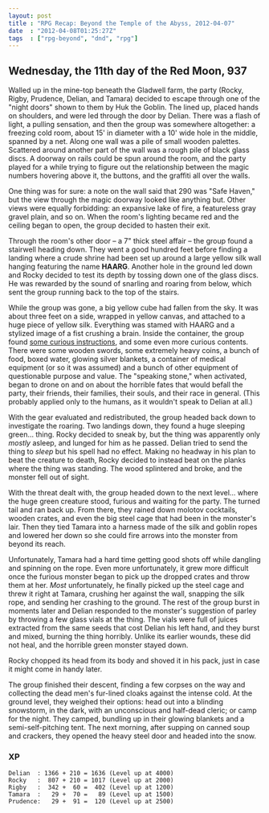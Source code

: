 ```yaml
---
layout: post
title : "RPG Recap: Beyond the Temple of the Abyss, 2012-04-07"
date  : "2012-04-08T01:25:27Z"
tags  : ["rpg-beyond", "dnd", "rpg"]
---
```

## Wednesday, the 11th day of the Red Moon, 937

Walled up in the mine-top beneath the Gladwell farm, the party (Rocky, Rigby,
Prudence, Delian, and Tamara) decided to escape through one of the "night
doors" shown to them by Huk the Goblin.  The lined up, placed hands on
shoulders, and were led through the door by Delian.  There was a flash of
light, a pulling sensation, and then the group was somewhere altogether: a
freezing cold room, about 15' in diameter with a 10' wide hole in the middle,
spanned by a net.  Along one wall was a pile of small wooden palettes.
Scattered around another part of the wall was a rough pile of black glass
discs.  A doorway on rails could be spun around the room, and the party played
for a while trying to figure out the relationship between the magic numbers
hovering above it, the buttons, and the graffiti all over the walls.

One thing was for sure:  a note on the wall said that 290 was "Safe Haven," but
the view through the magic doorway looked like anything but.  Other views were
equally forbidding:  an expansive lake of fire, a featureless gray gravel
plain, and so on.  When the room's lighting became red and the ceiling began to
open, the group decided to hasten their exit.

Through the room's other door – a 7" thick steel affair – the group found a
stairwell heading down.  They went a good hundred feet before finding a landing
where a crude shrine had been set up around a large yellow silk wall hanging
featuring the name **HAARG**.  Another hole in the ground led down and Rocky
decided to test its depth by tossing down one of the glass discs.  He was
rewarded by the sound of snarling and roaring from below, which sent the group
running back to the top of the stairs.

While the group was gone, a big yellow cube had fallen from the sky.  It was
about three feet on a side, wrapped in yellow canvas, and attached to a huge
piece of yellow silk.  Everything was stamed with HAARG and a stylized image of
a fist crushing a brain.  Inside the container, the group found [some curious
instructions](https://github.com/rjbs/RPG-Beyond/blob/master/Notes/Airdrop-Instructions.mkdn),
and some even more curious contents.  There were some wooden swords, some
extremely heavy coins, a bunch of food, boxed water, glowing silver blankets, a
container of medical equipment (or so it was assumed) and a bunch of other
equipment of questionable purpose and value.  The "speaking stone," when
activated, began to drone on and on about the horrible fates that would befall
the party, their friends, their families, their souls, and their race in
general.  (This probably applied only to the humans, as it wouldn't speak to
Delian at all.)

With the gear evaluated and redistributed, the group headed back down to
investigate the roaring.  Two landings down, they found a huge sleeping green…
thing.  Rocky decided to sneak by, but the thing was apparently only *mostly*
asleep, and lunged for him as he passed.  Delian tried to send the thing to
*sleep* but his spell had no effect.  Making no headway in his plan to beat the
creature to death, Rocky decided to instead beat on the planks where the thing
was standing.  The wood splintered and broke, and the monster fell out of
sight.

With the threat dealt with, the group headed down to the next level… where the
huge green creature stood, furious and waiting for the party.  The turned tail
and ran back up.  From there, they rained down molotov cocktails, wooden
crates, and even the big steel cage that had been in the monster's lair.  Then
they tied Tamara into a harness made of the silk and goblin ropes and lowered
her down so she could fire arrows into the monster from beyond its reach.

Unfortunately, Tamara had a hard time getting good shots off while dangling and
spinning on the rope.  Even more unfortunately, it grew more difficult once the
furious monster began to pick up the dropped crates and throw them at her.
*Most* unfortunately, he finally picked up the steel cage and threw it right at
Tamara, crushing her against the wall, snapping the silk rope, and sending her
crashing to the ground.  The rest of the group burst in moments later and
Delian responded to the monster's suggestion of parley by throwing a few glass
vials at the thing.  The vials were full of juices extracted from the same
seeds that cost Delian his left hand, and they burst and mixed, burning the
thing horribly.  Unlike its earlier wounds, these did not heal, and the
horrible green monster stayed down.

Rocky chopped its head from its body and shoved it in his pack, just in case it
might come in handy later.

The group finished their descent, finding a few corpses on the way and
collecting the dead men's fur-lined cloaks against the intense cold.  At the
ground level, they weighed their options: head out into a blinding snowstorm,
in the dark, with an unconscious and half-dead cleric; or camp for the night.
They camped, bundling up in their glowing blankets and a semi-self-pitching
tent.  The next morning, after supping on canned soup and crackers, they
opened the heavy steel door and headed into the snow.

### XP

    Delian  : 1366 + 210 = 1636 (Level up at 4000)
    Rocky   :  807 + 210 = 1017 (Level up at 2000)
    Rigby   :  342 +  60 =  402 (Level up at 1200)
    Tamara  :   29 +  70 =   89 (Level up at 1500)
    Prudence:   29 +  91 =  120 (Level up at 2500)


